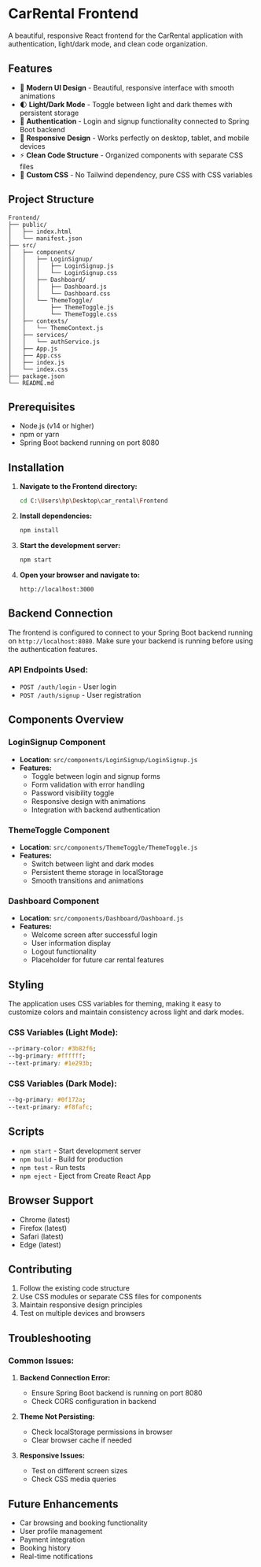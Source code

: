 # CarRental Frontend

A beautiful, responsive React frontend for the CarRental application with authentication, light/dark mode, and clean code organization.

## Features

- 🚗 **Modern UI Design** - Beautiful, responsive interface with smooth animations
- 🌓 **Light/Dark Mode** - Toggle between light and dark themes with persistent storage
- 🔐 **Authentication** - Login and signup functionality connected to Spring Boot backend
- 📱 **Responsive Design** - Works perfectly on desktop, tablet, and mobile devices
- ⚡ **Clean Code Structure** - Organized components with separate CSS files
- 🎨 **Custom CSS** - No Tailwind dependency, pure CSS with CSS variables

## Project Structure

```
Frontend/
├── public/
│   ├── index.html
│   └── manifest.json
├── src/
│   ├── components/
│   │   ├── LoginSignup/
│   │   │   ├── LoginSignup.js
│   │   │   └── LoginSignup.css
│   │   ├── Dashboard/
│   │   │   ├── Dashboard.js
│   │   │   └── Dashboard.css
│   │   └── ThemeToggle/
│   │       ├── ThemeToggle.js
│   │       └── ThemeToggle.css
│   ├── contexts/
│   │   └── ThemeContext.js
│   ├── services/
│   │   └── authService.js
│   ├── App.js
│   ├── App.css
│   ├── index.js
│   └── index.css
├── package.json
└── README.md
```

## Prerequisites

- Node.js (v14 or higher)
- npm or yarn
- Spring Boot backend running on port 8080

## Installation

1. **Navigate to the Frontend directory:**
   ```bash
   cd C:\Users\hp\Desktop\car_rental\Frontend
   ```

2. **Install dependencies:**
   ```bash
   npm install
   ```

3. **Start the development server:**
   ```bash
   npm start
   ```

4. **Open your browser and navigate to:**
   ```
   http://localhost:3000
   ```

## Backend Connection

The frontend is configured to connect to your Spring Boot backend running on `http://localhost:8080`. Make sure your backend is running before using the authentication features.

### API Endpoints Used:
- `POST /auth/login` - User login
- `POST /auth/signup` - User registration

## Components Overview

### LoginSignup Component
- **Location:** `src/components/LoginSignup/LoginSignup.js`
- **Features:**
  - Toggle between login and signup forms
  - Form validation with error handling
  - Password visibility toggle
  - Responsive design with animations
  - Integration with backend authentication

### ThemeToggle Component
- **Location:** `src/components/ThemeToggle/ThemeToggle.js`
- **Features:**
  - Switch between light and dark modes
  - Persistent theme storage in localStorage
  - Smooth transitions and animations

### Dashboard Component
- **Location:** `src/components/Dashboard/Dashboard.js`
- **Features:**
  - Welcome screen after successful login
  - User information display
  - Logout functionality
  - Placeholder for future car rental features

## Styling

The application uses CSS variables for theming, making it easy to customize colors and maintain consistency across light and dark modes.

### CSS Variables (Light Mode):
```css
--primary-color: #3b82f6;
--bg-primary: #ffffff;
--text-primary: #1e293b;
```

### CSS Variables (Dark Mode):
```css
--bg-primary: #0f172a;
--text-primary: #f8fafc;
```

## Scripts

- `npm start` - Start development server
- `npm build` - Build for production
- `npm test` - Run tests
- `npm eject` - Eject from Create React App

## Browser Support

- Chrome (latest)
- Firefox (latest)
- Safari (latest)
- Edge (latest)

## Contributing

1. Follow the existing code structure
2. Use CSS modules or separate CSS files for components
3. Maintain responsive design principles
4. Test on multiple devices and browsers

## Troubleshooting

### Common Issues:

1. **Backend Connection Error:**
   - Ensure Spring Boot backend is running on port 8080
   - Check CORS configuration in backend

2. **Theme Not Persisting:**
   - Check localStorage permissions in browser
   - Clear browser cache if needed

3. **Responsive Issues:**
   - Test on different screen sizes
   - Check CSS media queries

## Future Enhancements

- Car browsing and booking functionality
- User profile management
- Payment integration
- Booking history
- Real-time notifications
